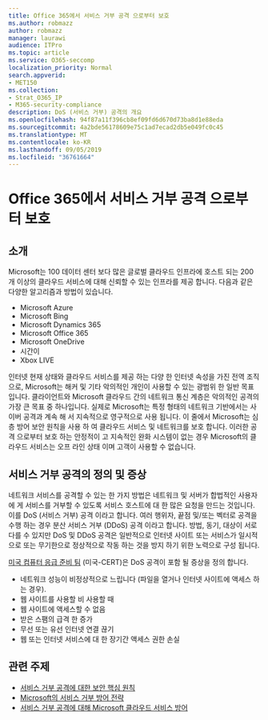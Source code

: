 ```yaml
---
title: Office 365에서 서비스 거부 공격 으로부터 보호
ms.author: robmazz
author: robmazz
manager: laurawi
audience: ITPro
ms.topic: article
ms.service: O365-seccomp
localization_priority: Normal
search.appverid:
- MET150
ms.collection:
- Strat_O365_IP
- M365-security-compliance
description: DoS (서비스 거부) 공격의 개요
ms.openlocfilehash: 94f87a11f396cb8ef09fd6d670d73ba8d1e88eda
ms.sourcegitcommit: 4a2bde56178609e75c1ad7ecad2db5e049fc0c45
ms.translationtype: MT
ms.contentlocale: ko-KR
ms.lasthandoff: 09/05/2019
ms.locfileid: "36761664"
---
```

# <a name="defend-against-denial-of-service-attacks-in-office-365"></a>Office 365에서 서비스 거부 공격 으로부터 보호

## <a name="introduction"></a>소개

Microsoft는 100 데이터 센터 보다 많은 글로벌 클라우드 인프라에 호스트 되는 200 개 이상의 클라우드 서비스에 대해 신뢰할 수 있는 인프라를 제공 합니다. 다음과 같은 다양한 알고리즘과 방법이 있습니다.

- Microsoft Azure
- Microsoft Bing
- Microsoft Dynamics 365
- Microsoft Office 365
- Microsoft OneDrive
- 시간이
- Xbox LIVE

인터넷 현재 상태와 클라우드 서비스를 제공 하는 다양 한 인터넷 속성을 가진 전역 조직으로, Microsoft는 해커 및 기타 악의적인 개인이 사용할 수 있는 광범위 한 일반 목표입니다. 클라이언트와 Microsoft 클라우드 간의 네트워크 통신 계층은 악의적인 공격의 가장 큰 목표 중 하나입니다. 실제로 Microsoft는 특정 형태의 네트워크 기반에서는 사이버 공격과 계속 해 서 지속적으로 영구적으로 사용 됩니다. 이 줄에서 Microsoft는 심층 방어 보안 원칙을 사용 하 여 클라우드 서비스 및 네트워크를 보호 합니다. 이러한 공격 으로부터 보호 하는 안정적이 고 지속적인 완화 시스템이 없는 경우 Microsoft의 클라우드 서비스는 오프 라인 상태 이며 고객이 사용할 수 없습니다.

## <a name="definition-and-symptoms-of-denial-of-service-attacks"></a>서비스 거부 공격의 정의 및 증상

네트워크 서비스를 공격할 수 있는 한 가지 방법은 네트워크 및 서버가 합법적인 사용자에 게 서비스를 거부할 수 있도록 서비스 호스트에 대 한 많은 요청을 만드는 것입니다. 이를 DoS (서비스 거부) 공격 이라고 합니다. 여러 행위자, 끝점 및/또는 벡터로 공격을 수행 하는 경우 분산 서비스 거부 (DDoS) 공격 이라고 합니다. 방법, 동기, 대상이 서로 다를 수 있지만 DoS 및 DDoS 공격은 일반적으로 인터넷 사이트 또는 서비스가 일시적으로 또는 무기한으로 정상적으로 작동 하는 것을 방지 하기 위한 노력으로 구성 됩니다.

[미국 컴퓨터 응급 준비 팀](https://www.us-cert.gov/) (미국-CERT)은 DoS 공격이 포함 될 증상을 정의 합니다.

- 네트워크 성능이 비정상적으로 느립니다 (파일을 열거나 인터넷 사이트에 액세스 하는 경우).
- 웹 사이트를 사용할 비 사용할 때
- 웹 사이트에 액세스할 수 없음
- 받은 스팸의 급격 한 증가
- 무선 또는 유선 인터넷 연결 끊기
- 웹 또는 인터넷 서비스에 대 한 장기간 액세스 권한 손실

## <a name="related-topics"></a>관련 주제

- [서비스 거부 공격에 대한 보안 핵심 원칙](office-365-core-principles-of-defense-against-dos-attacks.md)
- [Microsoft의 서비스 거부 방어 전략](office-365-microsoft-dos-defense-strategy.md)
- [서비스 거부 공격에 대해 Microsoft 클라우드 서비스 방어](office-365-defending-cloud-services-against-dos-attacks.md)
